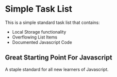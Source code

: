 # Simple Task List

This is a simple standard task list that contains:
* Local Storage functionality
* Overflowing List Items
* Documented Javascript Code

## Great Starting Point For Javascript

A staple standard for all new learners of Javascript.
